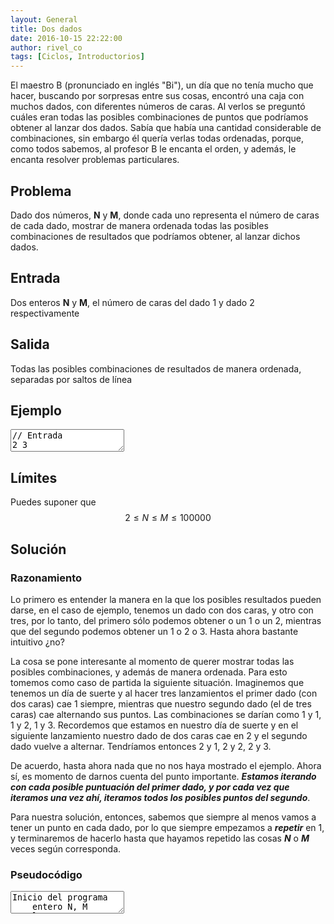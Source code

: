 ```yaml
---
layout: General
title: Dos dados
date: 2016-10-15 22:22:00
author: rivel_co
tags: [Ciclos, Introductorios]
---
```


El maestro B (pronunciado en inglés "Bi"), un día que no tenía mucho que hacer, buscando por sorpresas entre sus cosas, encontró una caja con muchos dados, con diferentes números de caras. Al verlos se preguntó cuáles eran todas las posibles combinaciones de puntos que podríamos obtener al lanzar dos dados. Sabía que había una cantidad considerable de combinaciones, sin embargo él quería verlas todas ordenadas, porque, como todos sabemos, al profesor B le encanta el orden, y además, le encanta resolver problemas particulares.

## Problema

Dado dos números, **N** y **M**, donde cada uno representa el número de caras de cada dado, mostrar de manera ordenada todas las posibles combinaciones de resultados que podríamos obtener, al lanzar dichos dados.

## Entrada

Dos enteros **N** y **M**, el número de caras del dado 1 y dado 2 respectivamente

## Salida

Todas las posibles combinaciones de resultados de manera ordenada, separadas por saltos de línea

## Ejemplo

<textarea class="output">
// Entrada
2 3

// Salida
1 1
1 2
1 3
2 1
2 2
2 3</textarea>

## Límites 

Puedes suponer que $$ 2 \le N \le M \le 100000 $$

## Solución

### Razonamiento

Lo primero es entender la manera en la que los posibles resultados pueden darse, en el caso de ejemplo, tenemos un dado con dos caras, y otro con tres, por lo tanto, del primero sólo podemos obtener o un 1 o un 2, mientras que del segundo podemos obtener un 1 o 2 o 3. <int>Hasta ahora bastante intuitivo ¿no?</int>

La cosa se pone interesante al momento de querer mostrar todas las posibles combinaciones, y además de manera ordenada. Para esto tomemos como caso de partida la siguiente situación. Imaginemos que tenemos un día de suerte y al hacer tres lanzamientos el primer dado (con dos caras) cae 1 siempre, mientras que nuestro segundo dado (el de tres caras) cae alternando sus puntos. Las combinaciones se darían como 1 y 1, 1 y 2, 1 y 3. Recordemos que estamos en nuestro día de suerte y en el siguiente lanzamiento nuestro dado de dos caras cae en 2 y el segundo dado vuelve a alternar. Tendríamos entonces 2 y 1, 2 y 2, 2 y 3.

De acuerdo, hasta ahora nada que no nos haya mostrado el ejemplo. Ahora sí, es momento de darnos cuenta del punto importante. ***Estamos iterando con cada posible puntuación del primer dado, y por cada vez que iteramos una vez ahí, iteramos todos los posibles puntos del segundo***. 

Para nuestra solución, entonces, sabemos que siempre al menos vamos a tener un punto en cada dado, por lo que siempre empezamos a ***repetir*** en 1, y terminaremos de hacerlo hasta que hayamos repetido las cosas ***N*** o ***M*** veces según corresponda. 

### Pseudocódigo

<textarea class="output">
Inicio del programa
    entero N, M
    leer N
    leer M
    Desde dado1 = 1, hasta dado1 == N, incrementos de 1:
        Desde dado2 = 1, hasta dado2 == M, incrementos de 1:
            mostrar N " y " M
        fin Desde
    fin Desde
Fin del programa</textarea>